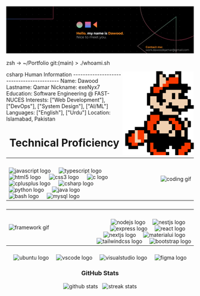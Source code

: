 ###
<div align="center">
  <img src="./resources/Banner.png" alt="Header" />
</div>

zsh
-> ~/Portfolio git:(main) > ./whoami.sh


<div align="left">
  <img align="right" src="https://raw.githubusercontent.com/maxisandoval37/maxisandoval37/master/images/mario.gif" width="38%" alt="Mario Animation"/>

csharp
    Human Information
    ------------------------------------------
    Name: Dawood
    Lastname: Qamar
    Nickname: exeNyx7
    Education: Software Engineering @ FAST-NUCES
    Interests: ["Web Development"], ["DevOps"], ["System Design"], ["AI/ML"]
    Languages: ["English"], ["Urdu"]
    Location: Islamabad, Pakistan


</div>
<h1 align="center">Technical Proficiency</h1>

###

<table align="center" width="100%">
  <tr>
    <td align="left" width="60%">
      <h3><Programming Languages/></h3>
      <div>
        <img src="https://cdn.jsdelivr.net/gh/devicons/devicon/icons/javascript/javascript-original.svg" height="30" alt="javascript logo"  />
        <img width="14" />
        <img src="https://cdn.jsdelivr.net/gh/devicons/devicon/icons/typescript/typescript-original.svg" height="30" alt="typescript logo"  />
        <img width="14" />
        <img src="https://cdn.jsdelivr.net/gh/devicons/devicon/icons/html5/html5-original.svg" height="30" alt="html5 logo"  />
        <img width="14" />
        <img src="https://cdn.jsdelivr.net/gh/devicons/devicon/icons/css3/css3-original.svg" height="30" alt="css3 logo"  />
        <img width="14" />
        <img src="https://cdn.jsdelivr.net/gh/devicons/devicon/icons/c/c-original.svg" height="30" alt="c logo"  />
        <img width="14" />
        <img src="https://cdn.jsdelivr.net/gh/devicons/devicon/icons/cplusplus/cplusplus-original.svg" height="30" alt="cplusplus logo"  />
        <img width="14" />
        <img src="https://cdn.jsdelivr.net/gh/devicons/devicon/icons/csharp/csharp-original.svg" height="30" alt="csharp logo"  />
        <img width="14" />
        <img src="https://cdn.jsdelivr.net/gh/devicons/devicon/icons/python/python-original.svg" height="30" alt="python logo"  />
        <img width="14" />
        <img src="https://cdn.jsdelivr.net/gh/devicons/devicon/icons/java/java-original.svg" height="30" alt="java logo"  />
        <img width="14" />
        <img src="https://cdn.jsdelivr.net/gh/devicons/devicon/icons/bash/bash-original.svg" height="30" alt="bash logo"  />
        <img width="14" />
        <img src="https://cdn.jsdelivr.net/gh/devicons/devicon/icons/mysql/mysql-original.svg" height="30" alt="mysql logo"  />
      </div>
    </td>
    <td align="right" width="40%">
      <img src="https://i.imgflip.com/65efzo.gif" height="150" alt="coding gif"  />
    </td>
  </tr>
</table>

###

<table align="center" width="100%">
  <tr>
    <td align="left" width="40%">
      <img src="https://media.giphy.com/media/L1R1tvI9svkIWwpVYr/giphy.gif" height="150" alt="framework gif"  />
    </td>
    <td align="right" width="60%">
      <h3><Frameworks & Libraries/></h3>
      <div>
        <img src="https://cdn.jsdelivr.net/gh/devicons/devicon/icons/nodejs/nodejs-original.svg" height="40" alt="nodejs logo"  />
        <img width="12" />
        <img src="https://cdn.jsdelivr.net/gh/devicons/devicon/icons/nestjs/nestjs-original.svg" height="40" alt="nestjs logo"  />
        <img width="12" />
        <img src="https://cdn.jsdelivr.net/gh/devicons/devicon/icons/express/express-original.svg" height="40" alt="express logo"  />
        <img width="12" />
        <img src="https://cdn.jsdelivr.net/gh/devicons/devicon/icons/react/react-original.svg" height="40" alt="react logo"  />
        <img width="12" />
        <img src="https://cdn.jsdelivr.net/gh/devicons/devicon/icons/nextjs/nextjs-original.svg" height="40" alt="nextjs logo"  />
        <img width="12" />
        <img src="https://cdn.jsdelivr.net/gh/devicons/devicon/icons/materialui/materialui-original.svg" height="40" alt="materialui logo"  />
        <img width="12" />
        <img src="https://cdn.simpleicons.org/tailwindcss/06B6D4" height="40" alt="tailwindcss logo"  />
        <img width="12" />
        <img src="https://cdn.jsdelivr.net/gh/devicons/devicon/icons/bootstrap/bootstrap-original.svg" height="40" alt="bootstrap logo"  />
      </div>
    </td>
  </tr>
</table>

###

<h3 align="center"><Tools & Technologies/></h3>

<div align="center">
  <img src="https://cdn.simpleicons.org/ubuntu/E95420" height="40" alt="ubuntu logo"  />
  <img width="12" />
  <img src="https://cdn.jsdelivr.net/gh/devicons/devicon/icons/vscode/vscode-original.svg" height="40" alt="vscode logo"  />
  <img width="12" />
  <img src="https://cdn.jsdelivr.net/gh/devicons/devicon/icons/visualstudio/visualstudio-plain.svg" height="40" alt="visualstudio logo"  />
  <img width="12" />
  <img src="https://cdn.jsdelivr.net/gh/devicons/devicon/icons/figma/figma-original.svg" height="40" alt="figma logo"  />
</div>

###

<h3 align="center">GitHub Stats</h3>

<div align="center" style="display: flex; justify-content: center; align-items: center;">
  <img src="https://github-readme-stats.vercel.app/api?username=exeNyx7&show_icons=true&theme=radical" height="150" alt="github stats" />
  <img width="12" />
  <img src="https://github-readme-streak-stats.herokuapp.com/?user=exeNyx7&theme=radical" height="150" alt="streak stats" />
</div>

###
